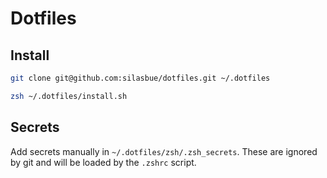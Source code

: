 # Dotfiles

## Install

```zsh
git clone git@github.com:silasbue/dotfiles.git ~/.dotfiles
```

```zsh
zsh ~/.dotfiles/install.sh
```

## Secrets
Add secrets manually in `~/.dotfiles/zsh/.zsh_secrets`.
These are ignored by git and will be loaded by the `.zshrc` script.
